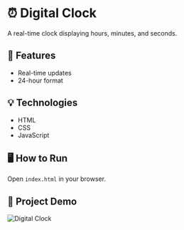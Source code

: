 # ⏰ Digital Clock

A real-time clock displaying hours, minutes, and seconds.

## 🔧 Features
- Real-time updates
- 24-hour format

## 💡 Technologies
- HTML
- CSS
- JavaScript

## 🖥️ How to Run
Open `index.html` in your browser.

## 📁 Project Demo
![Digital Clock](../assets/digital_clock.gif)
